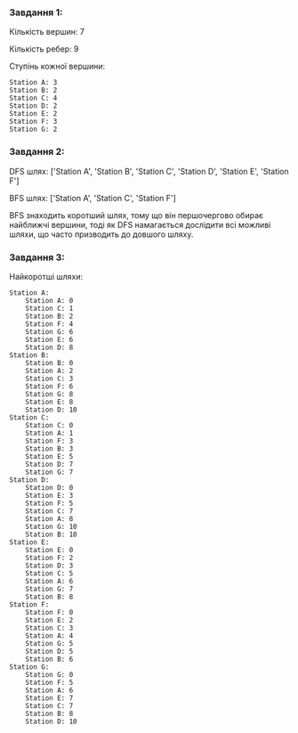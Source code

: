 ### Завдання 1:

Кількість вершин: 7

Кількість ребер: 9

Ступінь кожної вершини:

    Station A: 3
    Station B: 2
    Station C: 4
    Station D: 2
    Station E: 2
    Station F: 3
    Station G: 2

### Завдання 2:

DFS шлях: ['Station A', 'Station B', 'Station C', 'Station D', 'Station E', 'Station F']

BFS шлях: ['Station A', 'Station C', 'Station F']

BFS знаходить коротший шлях, тому що він першочергово обирає найближчі вершини, тоді як DFS намагається дослідити всі можливі шляхи, що часто призводить до довшого шляху.

### Завдання 3:

Найкоротші шляхи:

    Station A:
        Station A: 0
        Station C: 1
        Station B: 2
        Station F: 4
        Station G: 6
        Station E: 6
        Station D: 8
    Station B:
        Station B: 0
        Station A: 2
        Station C: 3
        Station F: 6
        Station G: 8
        Station E: 8
        Station D: 10
    Station C:
        Station C: 0
        Station A: 1
        Station F: 3
        Station B: 3
        Station E: 5
        Station D: 7
        Station G: 7
    Station D:
        Station D: 0
        Station E: 3
        Station F: 5
        Station C: 7
        Station A: 8
        Station G: 10
        Station B: 10
    Station E:
        Station E: 0
        Station F: 2
        Station D: 3
        Station C: 5
        Station A: 6
        Station G: 7
        Station B: 8
    Station F:
        Station F: 0
        Station E: 2
        Station C: 3
        Station A: 4
        Station G: 5
        Station D: 5
        Station B: 6
    Station G:
        Station G: 0
        Station F: 5
        Station A: 6
        Station E: 7
        Station C: 7
        Station B: 8
        Station D: 10